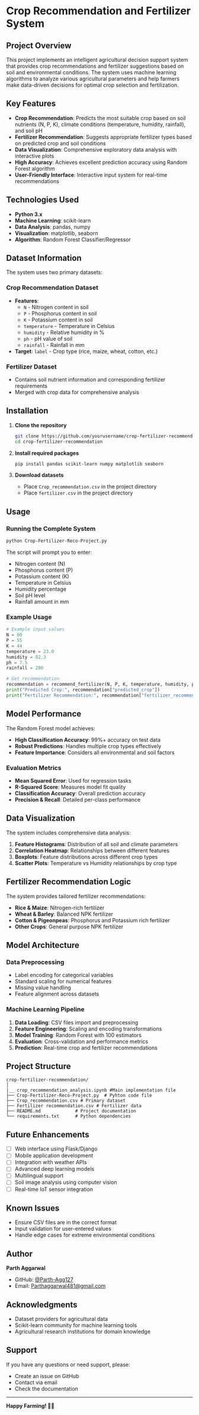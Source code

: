 # Crop Recommendation and Fertilizer System

## Project Overview

This project implements an intelligent agricultural decision support system that provides crop recommendations and fertilizer suggestions based on soil and environmental conditions. The system uses machine learning algorithms to analyze various agricultural parameters and help farmers make data-driven decisions for optimal crop selection and fertilization.

## Key Features

- **Crop Recommendation**: Predicts the most suitable crop based on soil nutrients (N, P, K), climate conditions (temperature, humidity, rainfall), and soil pH
- **Fertilizer Recommendation**: Suggests appropriate fertilizer types based on predicted crop and soil conditions  
- **Data Visualization**: Comprehensive exploratory data analysis with interactive plots
- **High Accuracy**: Achieves excellent prediction accuracy using Random Forest algorithm
- **User-Friendly Interface**: Interactive input system for real-time recommendations

## Technologies Used

- **Python 3.x**
- **Machine Learning**: scikit-learn
- **Data Analysis**: pandas, numpy
- **Visualization**: matplotlib, seaborn
- **Algorithm**: Random Forest Classifier/Regressor

## Dataset Information

The system uses two primary datasets:

### Crop Recommendation Dataset
- **Features**: 
  - `N` - Nitrogen content in soil
  - `P` - Phosphorus content in soil  
  - `K` - Potassium content in soil
  - `temperature` - Temperature in Celsius
  - `humidity` - Relative humidity in %
  - `ph` - pH value of soil
  - `rainfall` - Rainfall in mm
- **Target**: `label` - Crop type (rice, maize, wheat, cotton, etc.)

### Fertilizer Dataset
- Contains soil nutrient information and corresponding fertilizer requirements
- Merged with crop data for comprehensive analysis

## Installation

1. **Clone the repository**
   ```bash
   git clone https://github.com/yourusername/crop-fertilizer-recommendation.git
   cd crop-fertilizer-recommendation
   ```

2. **Install required packages**
   ```bash
   pip install pandas scikit-learn numpy matplotlib seaborn
   ```

3. **Download datasets**
   - Place `Crop_recommendation.csv` in the project directory
   - Place `fertilizer.csv` in the project directory

## Usage

### Running the Complete System

```bash
python Crop-Fertilizer-Reco-Project.py
```

The script will prompt you to enter:
- Nitrogen content (N)
- Phosphorus content (P)
- Potassium content (K)
- Temperature in Celsius
- Humidity percentage
- Soil pH level
- Rainfall amount in mm

### Example Usage

```python
# Example input values
N = 60
P = 55
K = 44
temperature = 23.0
humidity = 82.3
ph = 7.5
rainfall = 200

# Get recommendation
recommendation = recommend_fertilizer(N, P, K, temperature, humidity, ph, rainfall)
print("Predicted Crop:", recommendation["predicted_crop"])
print("Fertilizer Recommendation:", recommendation["fertilizer_recommendation"])
```

## Model Performance

The Random Forest model achieves:
- **High Classification Accuracy**: 99%+ accuracy on test data
- **Robust Predictions**: Handles multiple crop types effectively
- **Feature Importance**: Considers all environmental and soil factors

### Evaluation Metrics
- **Mean Squared Error**: Used for regression tasks
- **R-Squared Score**: Measures model fit quality
- **Classification Accuracy**: Overall prediction accuracy
- **Precision & Recall**: Detailed per-class performance

## Data Visualization

The system includes comprehensive data analysis:

1. **Feature Histograms**: Distribution of all soil and climate parameters
2. **Correlation Heatmap**: Relationships between different features
3. **Boxplots**: Feature distributions across different crop types
4. **Scatter Plots**: Temperature vs Humidity relationships by crop type

## Fertilizer Recommendation Logic

The system provides tailored fertilizer recommendations:

- **Rice & Maize**: Nitrogen-rich fertilizer
- **Wheat & Barley**: Balanced NPK fertilizer  
- **Cotton & Pigeonpeas**: Phosphorus and Potassium rich fertilizer
- **Other Crops**: General purpose NPK fertilizer

## Model Architecture

### Data Preprocessing
- Label encoding for categorical variables
- Standard scaling for numerical features
- Missing value handling
- Feature alignment across datasets

### Machine Learning Pipeline
1. **Data Loading**: CSV files import and preprocessing
2. **Feature Engineering**: Scaling and encoding transformations
3. **Model Training**: Random Forest with 100 estimators
4. **Evaluation**: Cross-validation and performance metrics
5. **Prediction**: Real-time crop and fertilizer recommendations

## Project Structure

```
crop-fertilizer-recommendation/
│
|__ crop_recommendation_analysis.ipynb #Main implementation file 
├── Crop-Fertilizer-Reco-Project.py  # Pyhton code file
├── Crop_recommendation.csv # Primary dataset
├── Fertilizer recommendation.csv # Fertilizer data
├── README.md             # Project documentation
└── requirements.txt      # Python dependencies
```
## Future Enhancements

- [ ] Web interface using Flask/Django
- [ ] Mobile application development
- [ ] Integration with weather APIs
- [ ] Advanced deep learning models
- [ ] Multilingual support
- [ ] Soil image analysis using computer vision
- [ ] Real-time IoT sensor integration

## Known Issues

- Ensure CSV files are in the correct format
- Input validation for user-entered values
- Handle edge cases for extreme environmental conditions


## Author

**Parth Aggarwal**
- GitHub: [@Parth-Agg127](https://github.com/Parth-Agg127)
- Email: Parthaggarwal481@gmail.com

## Acknowledgments

- Dataset providers for agricultural data
- Scikit-learn community for machine learning tools
- Agricultural research institutions for domain knowledge

## Support

If you have any questions or need support, please:
- Create an issue on GitHub
- Contact via email
- Check the documentation

---

**Happy Farming! 🌱🚜**
